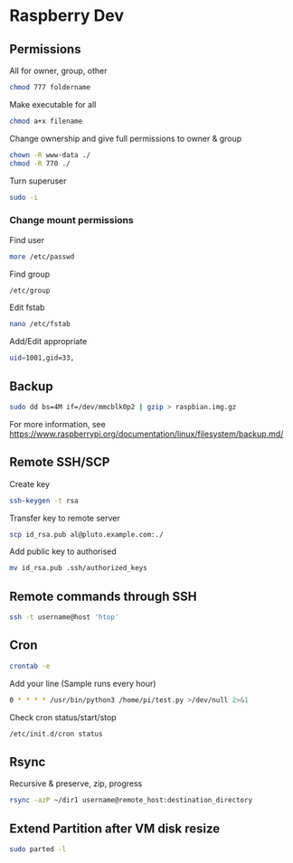 # Raspberry Dev

## Permissions

All for owner, group, other

```bash
chmod 777 foldername
```

Make executable for all

```bash
chmod a+x filename
```

Change ownership and give full permissions to owner & group

```bash
chown -R www-data ./
chmod -R 770 ./
```

Turn superuser

```bash
sudo -i
```

### Change mount permissions

Find user

```bash
more /etc/passwd
```

Find group

```bash
/etc/group
```

Edit fstab

```bash
nano /etc/fstab
```

Add/Edit appropriate

```bash
uid=1001,gid=33,
```

## Backup

```bash
sudo dd bs=4M if=/dev/mmcblk0p2 | gzip > raspbian.img.gz
```

For more information, see <https://www.raspberrypi.org/documentation/linux/filesystem/backup.md/>

## Remote SSH/SCP

Create key

```bash
ssh-keygen -t rsa
```

Transfer key to remote server

```bash
scp id_rsa.pub al@pluto.example.com:./
```

Add public key to authorised

```bash
mv id_rsa.pub .ssh/authorized_keys
```

## Remote commands through SSH

```bash
ssh -t username@host 'htop'
```

## Cron

```bash
crontab -e
```

Add your line (Sample runs every hour)

```bash
0 * * * * /usr/bin/python3 /home/pi/test.py >/dev/null 2>&1
```

Check cron status/start/stop

```bash
/etc/init.d/cron status
```

## Rsync

Recursive & preserve, zip, progress

```bash
rsync -azP ~/dir1 username@remote_host:destination_directory
```

## Extend Partition after VM disk resize

```bash
sudo parted -l
```
